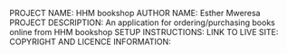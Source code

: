PROJECT NAME: HHM bookshop
AUTHOR NAME: Esther Mweresa
PROJECT DESCRIPTION: An application for ordering/purchasing books online from HHM bookshop
SETUP INSTRUCTIONS:
LINK TO LIVE SITE:
COPYRIGHT AND LICENCE INFORMATION: